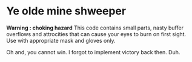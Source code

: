 # Ye olde mine shweeper

**Warning : choking hazard**
This code contains small parts, nasty buffer overflows and attrocities that can cause your eyes to burn on first sight.
Use with appropriate mask and gloves only.

Oh and, you cannot win. I forgot to implement victory back then. Duh.
